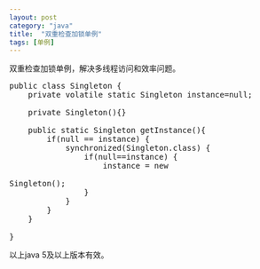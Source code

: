 ```yaml
---
layout: post
category: "java"
title:  "双重检查加锁单例"
tags: [单例]
---
```

双重检查加锁单例，解决多线程访问和效率问题。
<pre>
public class Singleton {
	private volatile static Singleton instance=null;
	
	private Singleton(){}
	
	public static Singleton getInstance(){
		if(null == instance) {
			synchronized(Singleton.class) {
				if(null==instance) {
					instance = new 

Singleton();
				}
			}
		}
	}

}
</pre>

以上java 5及以上版本有效。

